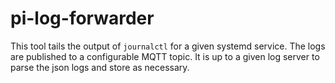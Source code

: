 # pi-log-forwarder

This tool tails the output of `journalctl` for a given systemd service. The logs are published to a configurable MQTT topic. It is up to a given log server to parse the json logs and store as necessary.
